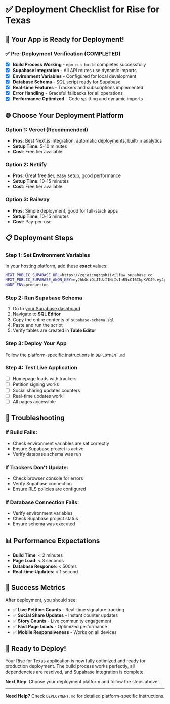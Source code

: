 # ✅ Deployment Checklist for Rise for Texas

## 🚀 **Your App is Ready for Deployment!**

### **✅ Pre-Deployment Verification (COMPLETED)**

- [x] **Build Process Working** - `npm run build` completes successfully
- [x] **Supabase Integration** - All API routes use dynamic imports
- [x] **Environment Variables** - Configured for local development
- [x] **Database Schema** - SQL script ready for Supabase
- [x] **Real-time Features** - Trackers and subscriptions implemented
- [x] **Error Handling** - Graceful fallbacks for all operations
- [x] **Performance Optimized** - Code splitting and dynamic imports

## 🌐 **Choose Your Deployment Platform**

### **Option 1: Vercel (Recommended)**
- **Pros**: Best Next.js integration, automatic deployments, built-in analytics
- **Setup Time**: 5-10 minutes
- **Cost**: Free tier available

### **Option 2: Netlify**
- **Pros**: Great free tier, easy setup, good performance
- **Setup Time**: 10-15 minutes
- **Cost**: Free tier available

### **Option 3: Railway**
- **Pros**: Simple deployment, good for full-stack apps
- **Setup Time**: 10-15 minutes
- **Cost**: Pay-per-use

## 📋 **Deployment Steps**

### **Step 1: Set Environment Variables**

In your hosting platform, add these **exact** values:

```bash
NEXT_PUBLIC_SUPABASE_URL=https://zqjatcnqzqnhiivilfaw.supabase.co
NEXT_PUBLIC_SUPABASE_ANON_KEY=eyJhbGciOiJIUzI1NiIsInR5cCI6IkpXVCJ9.eyJpc3MiOiJzdXBhYmFzZSIsInJlZiI6InpxamF0Y25xem9xbmhpdmlsZmF3Iiwicm9sZSI6ImFub24iLCJpYXQiOjE3NTYwNjEyNDMsImV4cCI6MjA3MTYzNzI0M30.ZeRmQJMCshKQe5B6pQ48uJZpwr1gGkqLSQHgbstvES0
NODE_ENV=production
```

### **Step 2: Run Supabase Schema**

1. Go to [your Supabase dashboard](https://supabase.com/dashboard/project/zqjatcnqzqnhiivilfaw)
2. Navigate to **SQL Editor**
3. Copy the entire contents of `supabase-schema.sql`
4. Paste and run the script
5. Verify tables are created in **Table Editor**

### **Step 3: Deploy Your App**

Follow the platform-specific instructions in `DEPLOYMENT.md`

### **Step 4: Test Live Application**

- [ ] Homepage loads with trackers
- [ ] Petition signing works
- [ ] Social sharing updates counters
- [ ] Real-time updates work
- [ ] All pages accessible

## 🔧 **Troubleshooting**

### **If Build Fails:**
- Check environment variables are set correctly
- Ensure Supabase project is active
- Verify database schema was run

### **If Trackers Don't Update:**
- Check browser console for errors
- Verify Supabase connection
- Ensure RLS policies are configured

### **If Database Connection Fails:**
- Verify environment variables
- Check Supabase project status
- Ensure schema was executed

## 📊 **Performance Expectations**

- **Build Time**: < 2 minutes
- **Page Load**: < 3 seconds
- **Database Response**: < 500ms
- **Real-time Updates**: < 1 second

## 🎯 **Success Metrics**

After deployment, you should see:
- ✅ **Live Petition Counts** - Real-time signature tracking
- ✅ **Social Share Updates** - Instant counter updates
- ✅ **Story Counts** - Live community engagement
- ✅ **Fast Page Loads** - Optimized performance
- ✅ **Mobile Responsiveness** - Works on all devices

## 🚀 **Ready to Deploy!**

Your Rise for Texas application is now fully optimized and ready for production deployment. The build process works perfectly, all dependencies are resolved, and Supabase integration is complete.

**Next Step**: Choose your deployment platform and follow the steps above!

---

**Need Help?** Check `DEPLOYMENT.md` for detailed platform-specific instructions.
